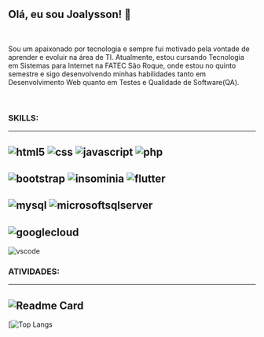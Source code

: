 ## Olá, eu sou Joalysson! 👋
<br>

Sou um apaixonado por tecnologia e sempre fui motivado pela vontade de aprender e evoluir na área de TI. Atualmente, estou cursando Tecnologia em Sistemas para Internet na FATEC São Roque, onde estou no quinto semestre e sigo desenvolvendo minhas habilidades tanto em Desenvolvimento Web quanto em Testes e Qualidade de Software(QA).

<br>

### **SKILLS:**
----
![html5](	https://img.shields.io/badge/HTML5-E34F26?style=for-the-badge&logo=html5&logoColor=white)
![css](https://img.shields.io/badge/CSS3-1572B6?style=for-the-badge&logo=css3&logoColor=white
)
![javascript](https://img.shields.io/badge/JavaScript-323330?style=for-the-badge&logo=javascript&logoColor=F7DF1E
)
![php](https://img.shields.io/badge/PHP-777BB4?style=for-the-badge&logo=php&logoColor=white
)
----
![bootstrap](https://img.shields.io/badge/Bootstrap-563D7C?style=for-the-badge&logo=bootstrap&logoColor=white
)
![insominia](https://img.shields.io/badge/Insomnia-5849be?style=for-the-badge&logo=Insomnia&logoColor=white
)
![flutter](https://img.shields.io/badge/Flutter-02569B?style=for-the-badge&logo=flutter&logoColor=white)
----
![mysql](https://img.shields.io/badge/MySQL-005C84?style=for-the-badge&logo=mysql&logoColor=white)
![microsoftsqlserver](https://img.shields.io/badge/Microsoft%20SQL%20Server-CC2927?style=for-the-badge&logo=microsoft%20sql%20server&logoColor=white)
----
![googlecloud](https://img.shields.io/badge/Google_Cloud-4285F4?style=for-the-badge&logo=google-cloud&logoColor=white)
----
![vscode](https://img.shields.io/badge/VSCode-0078D4?style=for-the-badge&logo=visual%20studio%20code&logoColor=white)
<br>


### **ATIVIDADES:**
----
![Readme Card](https://github-readme-stats.vercel.app/api/pin/?username=acofernandess&repo=acofernandess&show_icons=true&theme=radical)
----
[![Top Langs](https://github-readme-stats.vercel.app/api/top-langs/?username=acofernandess&show_icons=true&theme=radical)



